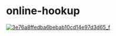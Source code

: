 # online-hookup
[![3e76a8ffedba6bebab10cd14e97d3d65_f](https://github.com/onlinehuckup/online-hookup/assets/147734855/d0d250a8-80b4-434f-b518-008e3529315b)](https://www.youtube.com/watch?v=uvTcd-VlM64)
